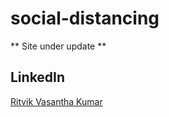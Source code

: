# social-distancing
** Site under update **

## LinkedIn
[Ritvik Vasantha Kumar](https://www.linkedin.com/in/ritvik-vk/)
